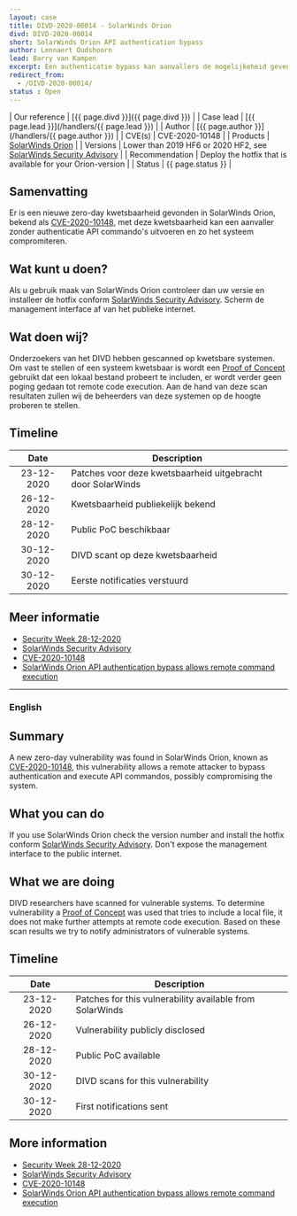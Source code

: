 ```yaml
---
layout: case
title: DIVD-2020-00014 - SolarWinds Orion
divd: DIVD-2020-00014
short: SolarWinds Orion API authentication bypass
author: Lennaert Oudshoorn
lead: Barry van Kampen
excerpt: Een authenticatie bypass kan aanvallers de mogelijkeheid geven om API commando's uit te voeren, hierdoor kan het systeem gecompromiteerd worden. / An authentication bypass could allow attackers to execute API commands which may result in a compromise of the system.
redirect_from:
  - /DIVD-2020-00014/
status : Open
---
```


| Our reference | [{{ page.divd }}]({{ page.divd }}) |
| Case lead | [{{ page.lead }}](/handlers/{{ page.lead }}) |
| Author | [{{ page.author }}](/handlers/{{ page.author }}) |
| CVE(s) | CVE-2020-10148 |
| Products | [SolarWinds Orion](https://www.solarwinds.com/solutions/orion) |
| Versions | Lower than 2019 HF6 or 2020 HF2, see [SolarWinds Security Advisory](https://www.solarwinds.com/securityadvisory#anchor2) |
| Recommendation | Deploy the hotfix that is available for your Orion-version |
| Status | {{ page.status }} |

## Samenvatting
Er is een nieuwe zero-day kwetsbaarheid gevonden in SolarWinds Orion, bekend als [CVE-2020-10148](https://cve.mitre.org/cgi-bin/cvename.cgi?name=CVE-2020-10148), met deze kwetsbaarheid kan een aanvaller zonder authenticatie API commando's uitvoeren en zo het systeem compromiteren.

## Wat kunt u doen?
Als u gebruik maak van SolarWinds Orion controleer dan uw versie en installeer de hotfix conform [SolarWinds Security Advisory](https://www.solarwinds.com/securityadvisory#anchor2).
Scherm de management interface af van het publieke internet.

## Wat doen wij?
Onderzoekers van het DIVD hebben gescanned op kwetsbare systemen. Om vast te stellen of een systeem kwetsbaar is wordt een [Proof of Concept](https://gist.github.com/0xsha/75616ef6f24067c4fb5b320c5dfa4965) gebruikt dat een lokaal bestand probeert te includen, er wordt verder geen poging gedaan tot remote code execution. Aan de hand van deze scan resultaten zullen wij de beheerders van deze systemen op de hoogte proberen te stellen.

## Timeline

| Date  | Description |
|:-----:|-------------|
| 23-12-2020 | Patches voor deze kwetsbaarheid uitgebracht door SolarWinds |
| 26-12-2020 | Kwetsbaarheid publiekelijk bekend |
| 28-12-2020 | Public PoC beschikbaar |
| 30-12-2020 | DIVD scant op deze kwetsbaarheid |
| 30-12-2020 | Eerste notificaties verstuurd |


## Meer informatie
* [Security Week 28-12-2020](https://www.securityweek.com/new-zero-day-malware-indicate-second-group-may-have-targeted-solarwinds)
* [SolarWinds Security Advisory](https://www.solarwinds.com/securityadvisory#anchor2)
* [CVE-2020-10148](https://cve.mitre.org/cgi-bin/cvename.cgi?name=CVE-2020-10148)
* [SolarWinds Orion API authentication bypass allows remote command execution](https://www.kb.cert.org/vuls/id/843464)

<hr>

### English

## Summary
A new zero-day vulnerability was found in SolarWinds Orion, known as [CVE-2020-10148](https://cve.mitre.org/cgi-bin/cvename.cgi?name=CVE-2020-10148), this vulnerability allows a remote attacker to bypass authentication and execute API commandos, possibly compromising the system.

## What you can do
If you use SolarWinds Orion check the version number and install the hotfix conform [SolarWinds Security Advisory](https://www.solarwinds.com/securityadvisory#anchor2).
Don't expose the management interface to the public internet.

## What we are doing
DIVD researchers have scanned for vulnerable systems. To determine vulnerability a [Proof of Concept](https://gist.github.com/0xsha/75616ef6f24067c4fb5b320c5dfa4965) was used that tries to include a local file, it does not make further attempts at remote code execution. Based on these scan results we try to notify administrators of vulnerable systems.

## Timeline

| Date  | Description |
|:-----:|-------------|
| 23-12-2020 | Patches for this vulnerability available from SolarWinds |
| 26-12-2020 | Vulnerability publicly disclosed |
| 28-12-2020 | Public PoC available |
| 30-12-2020 | DIVD scans for this vulnerability |
| 30-12-2020 | First notifications sent |

## More information
* [Security Week 28-12-2020](https://www.securityweek.com/new-zero-day-malware-indicate-second-group-may-have-targeted-solarwinds)
* [SolarWinds Security Advisory](https://www.solarwinds.com/securityadvisory#anchor2)
* [CVE-2020-10148](https://cve.mitre.org/cgi-bin/cvename.cgi?name=CVE-2020-10148)
* [SolarWinds Orion API authentication bypass allows remote command execution](https://www.kb.cert.org/vuls/id/843464)
